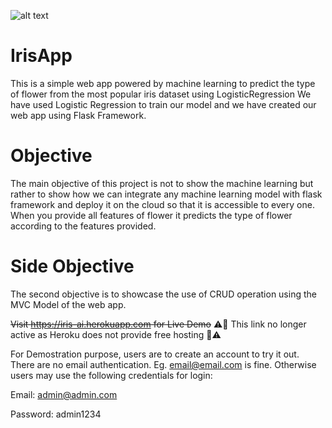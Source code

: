 ![alt text](https://www.gardendesign.com/pictures/images/900x705Max/site_3/iris-sibirica-ruffled-velvet-iris-purple-flower-beardless-siberian-iris-alamy-stock-photo_12591.jpg)

# IrisApp
This is a simple web app powered by machine learning to predict the type of flower from the most popular iris dataset using LogisticRegression
We have used Logistic Regression to train our model and we have created our web app using Flask Framework.

# Objective
The main objective of this project is not to show the machine learning but rather to show how we can integrate any machine learning model with flask framework and deploy it on the cloud so that it is accessible to every one. 
When you provide all features of flower it predicts the type of flower according to the features provided.

# Side Objective
The second objective is to showcase the use of CRUD operation using the MVC Model of the web app.


~~Visit https://iris-ai.herokuapp.com for Live Demo~~
:warning::red_circle: This link no longer active as Heroku does not provide free hosting :red_circle::warning:

For Demostration purpose, users are to create an account to try it out. There are no email authentication. Eg. email@email.com is fine.
Otherwise users may use the following credentials for login:

Email: admin@admin.com

Password: admin1234
